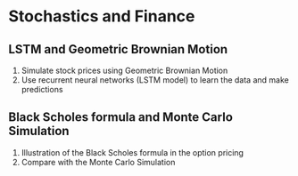 # Stochastics and Finance


## LSTM and Geometric Brownian Motion

1. Simulate stock prices using Geometric Brownian Motion
2. Use recurrent neural networks (LSTM model) to learn the data and make predictions

## Black Scholes formula and Monte Carlo Simulation

1. Illustration of the Black Scholes formula in the option pricing
2. Compare with the Monte Carlo Simulation
